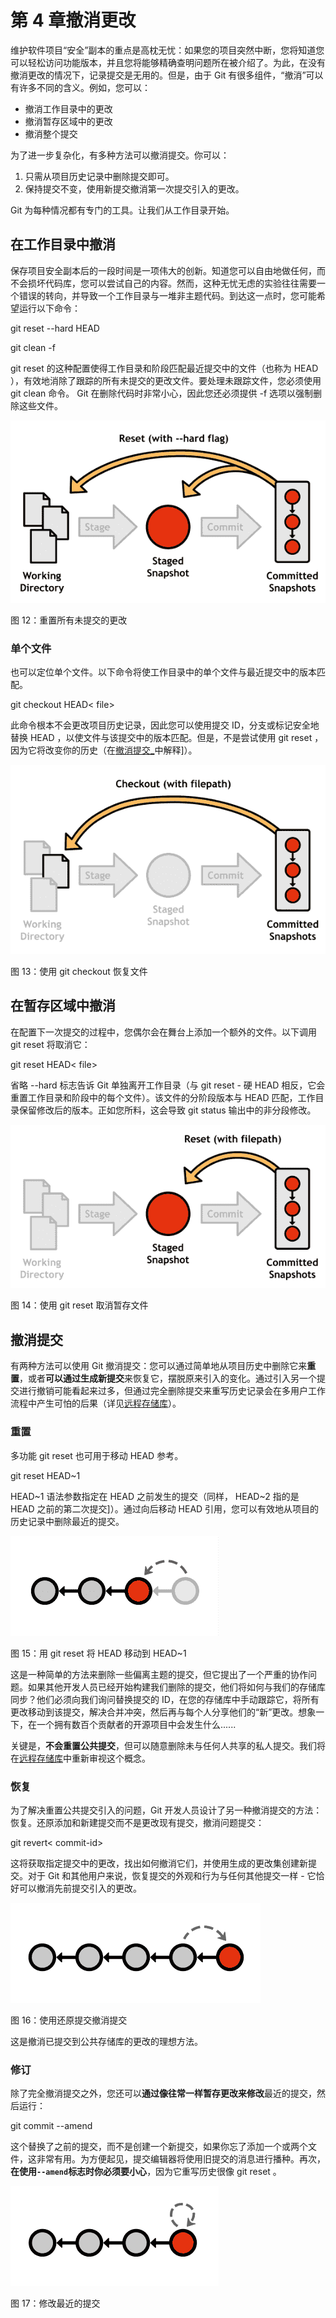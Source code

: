 # 第 4 章撤消更改

维护软件项目“安全”副本的重点是高枕无忧：如果您的项目突然中断，您将知道您可以轻松访问功能版本，并且您将能够精确查明问题所在被介绍了。为此，在没有撤消更改的情况下，记录提交是无用的。但是，由于 Git 有很多组件，“撤消”可以有许多不同的含义。例如，您可以：

*   撤消工作目录中的更改
*   撤消暂存区域中的更改
*   撤消整个提交

为了进一步复杂化，有多种方法可以撤消提交。你可以：

1.  只需从项目历史记录中删除提交即可。
2.  保持提交不变，使用新提交撤消第一次提交引入的更改。

Git 为每种情况都有专门的工具。让我们从工作目录开始。

## 在工作目录中撤消

保存项目安全副本后的一段时间是一项伟大的创新。知道您可以自由地做任何，而不会损坏代码库，您可以尝试自己的内容。然而，这种无忧无虑的实验往往需要一个错误的转向，并导致一个工作目录与一堆非主题代码。到达这一点时，您可能希望运行以下命令：

git reset --hard HEAD

git clean -f

git reset 的这种配置使得工作目录和阶段匹配最近提交中的文件（也称为 HEAD ），有效地消除了跟踪的所有未提交的更改文件。要处理未跟踪文件，您必须使用 git clean 命令。 Git 在删除代码时非常小心，因此您还必须提供 -f 选项以强制删除这些文件。

![](img/image012.png)

图 12：重置所有未提交的更改

### 单个文件

也可以定位单个文件。以下命令将使工作目录中的单个文件与最近提交中的版本匹配。

git checkout HEAD&lt; file&gt;

此命令根本不会更改项目历史记录，因此您可以使用提交 ID，分支或标记安全地替换 HEAD ，以使文件与该提交中的版本匹配。但是，不是尝试使用 git reset ，因为它将改变你的历史（在[撤消提交_](../Text/Git_Succinctly.htm#heading_id_32)中解释]）。

![](img/image013.png)

图 13：使用 git checkout 恢复文件

## 在暂存区域中撤消

在配置下一次提交的过程中，您偶尔会在舞台上添加一个额外的文件。以下调用 git reset 将取消它：

git reset HEAD&lt; file&gt;

省略 --hard 标志告诉 Git 单独离开工作目录（与 git reset - 硬 HEAD 相反，它会重置工作目录和阶段中的每个文件）。该文件的分阶段版本与 HEAD 匹配，工作目录保留修改后的版本。正如您所料，这会导致 git status 输出中的非分段修改。

![](img/image014.png)

图 14：使用 git reset 取消暂存文件

## 撤消提交

有两种方法可以使用 Git 撤消提交：您可以通过简单地从项目历史中删除它来**重置**，或者**可以通过生成新提交**来恢复它，摆脱原来引入的变化。通过引入另一个提交进行撤销可能看起来过多，但通过完全删除提交来重写历史记录会在多用户工作流程中产生可怕的后果（详见[远程存储库](../Text/git-12.html#heading_id_54)）。

### 重置

多功能 git reset 也可用于移动 HEAD 参考。

git reset HEAD~1

HEAD~1 语法参数指定在 HEAD 之前发生的提交（同样， HEAD~2 指的是 HEAD 之前的第二次提交]）。通过向后移动 HEAD 引用，您可以有效地从项目的历史记录中删除最近的提交。

![](img/image015.png)

图 15：用 git reset 将 HEAD 移动到 HEAD~1

这是一种简单的方法来删除一些偏离主题的提交，但它提出了一个严重的协作问题。如果其他开发人员已经开始构建我们删除的提交，他们将如何与我们的存储库同步？他们必须向我们询问替换提交的 ID，在您的存储库中手动跟踪它，将所有更改移动到该提交，解决合并冲突，然后再与每个人分享他们的“新”更改。想象一下，在一个拥有数百个贡献者的开源项目中会发生什么......

关键是，**不会重置公共提交**，但可以随意删除未与任何人共享的私人提交。我们将在[远程存储库](../Text/git-12.html#heading_id_54)中重新审视这个概念。

### 恢复

为了解决重置公共提交引入的问题，Git 开发人员设计了另一种撤消提交的方法：恢复。还原添加和新建提交而不是更改现有提交，撤消问题提交：

git revert&lt; commit-id&gt;

这将获取指定提交中的更改，找出如何撤消它们，并使用生成的更改集创建新提交。对于 Git 和其他用户来说，恢复提交的外观和行为与任何其他提交一样 - 它恰好可以撤消先前提交引入的更改。

![](img/image016.png)

图 16：使用还原提交撤消提交

这是撤消已提交到公共存储库的更改的理想方法。

### 修订

除了完全撤消提交之外，您还可以**通过像往常一样暂存更改来修改**最近的提交，然后运行：

git commit --amend

这个替换了之前的提交，而不是创建一个新提交，如果你忘了添加一个或两个文件，这非常有用。为方便起见，提交编辑器将使用旧提交的消息进行播种。再次，**在使用`--amend`标志时你必须要小心**，因为它重写历史很像 git reset 。

![](img/image017.png)

图 17：修改最近的提交
